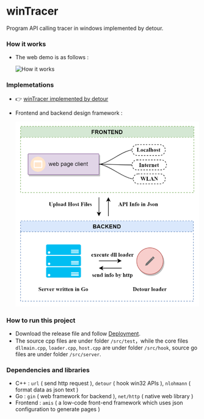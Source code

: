# winTracer

Program API calling tracer in windows implemented by detour.

### How it works

* The web demo is as follows :

  ![How it works](image/winTracer.gif)

### Implemetations

* 👉 [winTracer implemented by detour](https://ganliber.github.io/2022/09/13/system/detour-winTracer/)

* Frontend and backend design framework :

  <img src="image/winTracer.png" alt="framwork" style="zoom: 67%;" />

### How to run this project

* Download the release file and follow [Deployment](s).
* The source cpp files are under folder `/src/test`，while the core files `dllmain.cpp`, `loader.cpp`, `host.cpp` are under folder `/src/hook`, source go files are under folder `/src/server`.

### Dependencies and libraries

* C++ : `url` ( send http request ), `detour` ( hook win32 APIs ), `nlohmann` ( format data as json text )
* Go : `gin` ( web framework for backend ), `net/http` ( native web library )
* Frontend : `amis` ( a low-code front-end framework which uses json configuration to generate pages )
